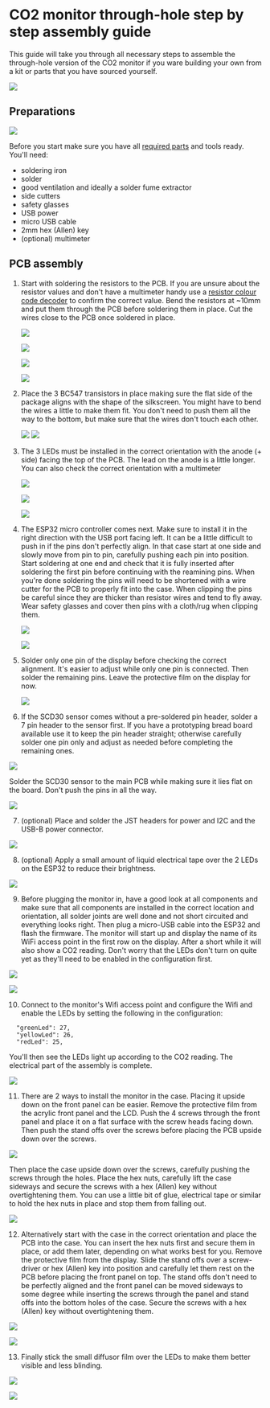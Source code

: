 # CO2 monitor through-hole step by step assembly guide

This guide will take you through all necessary steps to assemble the through-hole version of the CO2 monitor if you ware building your own from a kit or parts that you have sourced yourself.

![](CO2Monitor-TH-V0.5.render.png)

## Preparations

![](bom.jpg)

Before you start make sure you have all [required parts](./bom.md) and tools ready. You'll need:

- soldering iron
- solder
- good ventilation and ideally a solder fume extractor
- side cutters
- safety glasses
- USB power
- micro USB cable
- 2mm hex (Allen) key
- (optional) multimeter

## PCB assembly

1. Start with soldering the resistors to the PCB. If you are unsure about the resistor values and don't have a multimeter handy use a [resistor colour code decoder](https://www.digikey.co.nz/en/resources/conversion-calculators/conversion-calculator-resistor-color-code) to confirm the correct value. Bend the resistors at ~10mm and put them through the PCB before soldering them in place. Cut the wires close to the PCB once soldered in place.

   ![](./01-resistors.jpg)

   ![](./02-resistors.jpg)

   ![](./03-resistors.jpg)

   ![](./04-resistors.jpg)

2. Place the 3 BC547 transistors in place making sure the flat side of the package aligns with the shape of the silkscreen. You might have to bend the wires a little to make them fit. You don't need to push them all the way to the bottom, but make sure that the wires don't touch each other.

   ![](./05-transistors.jpg) ![](./06-transistors.jpg)

3. The 3 LEDs must be installed in the correct orientation with the anode (+ side) facing the top of the PCB. The lead on the anode is a little longer. You can also check the correct orientation with a multimeter

   ![](./07-leds.jpg)

   ![](./08-leds.jpg)

   ![](./09-leds.jpg)

4. The ESP32 micro controller comes next. Make sure to install it in the right direction with the USB port facing left. It can be a little difficult to push in if the pins don't perfectly align. In that case start at one side and slowly move from pin to pin, carefully pushing each pin into position. Start soldering at one end and check that it is fully inserted after soldering the first pin before continuing with the reamining pins. When you're done soldering the pins will need to be shortened with a wire cutter for the PCB to properly fit into the case. When clipping the pins be careful since they are thicker than resistor wires and tend to fly away. Wear safety glasses and cover then pins with a cloth/rug when clipping them.

   ![](./10-esp32.jpg)

   ![](./11-esp32.jpg)

5. Solder only one pin of the display before checking the correct alignment. It's easier to adjust while only one pin is connected. Then solder the remaining pins. Leave the protective film on the display for now.

   ![](./12-lcd.jpg)

6. If the SCD30 sensor comes without a pre-soldered pin header, solder a 7 pin header to the sensor first. If you have a prototyping bread board available use it to keep the pin header straight; otherwise carefully solder one pin only and adjust as needed before completing the remaining ones.

![](./13-scd30.jpg)

Solder the SCD30 sensor to the main PCB while making sure it lies flat on the board. Don't push the pins in all the way.

![](./15-scd30.jpg)

7. (optional) Place and solder the JST headers for power and I2C and the USB-B power connector.

![](./16-connectors.jpg)

8. (optional) Apply a small amount of liquid electrical tape over the 2 LEDs on the ESP32 to reduce their brightness.

![](./17-liquid-tape.jpg)

9. Before plugging the monitor in, have a good look at all components and make sure that all components are installed in the correct location and orientation, all solder joints are well done and not short circuited and everything looks right. Then plug a micro-USB cable into the ESP32 and flash the firmware.
   The monitor will start up and display the name of its WiFi access point in the first row on the display. After a short while it will also show a CO2 reading. Don't worry that the LEDs don't turn on quite yet as they'll need to be enabled in the configuration first.

![](./18-flash.jpg)

![](./19-flash.jpg)

10. Connect to the monitor's Wifi access point and configure the Wifi and enable the LEDs by setting the following in the configuration:

```
  "greenLed": 27,
  "yellowLed": 26,
  "redLed": 25,
```

You'll then see the LEDs light up according to the CO2 reading. The electrical part of the assembly is complete.

![](./20-test.jpg)

11. There are 2 ways to install the monitor in the case. Placing it upside down on the front panel can be easier.
    Remove the protective film from the acrylic front panel and the LCD. Push the 4 screws through the front panel and place it on a flat surface with the screw heads facing down. Then push the stand offs over the screws before placing the PCB upside down over the screws.

![](./21-assembly.jpg)

Then place the case upside down over the screws, carefully pushing the screws through the holes. Place the hex nuts, carefully lift the case sideways and secure the screws with a hex (Allen) key without overtightening them. You can use a little bit of glue, electrical tape or similar to hold the hex nuts in place and stop them from falling out.

![](./22-assembly.jpg)

12. Alternatively start with the case in the correct orientation and place the PCB into the case. You can insert the hex nuts first and secure them in place, or add them later, depending on what works best for you. Remove the protective film from the display. Slide the stand offs over a screw-driver or hex (Allen) key into position and carefully let them rest on the PCB before placing the front panel on top. The stand offs don't need to be perfectly aligned and the front panel can be moved sideways to some degree while inserting the screws through the panel and stand offs into the bottom holes of the case. Secure the screws with a hex (Allen) key without overtightening them.

![](./23-assembly.jpg)

![](./24-assembly.jpg)

13. Finally stick the small diffusor film over the LEDs to make them better visible and less blinding.

![](./25-diffusor.jpg)

![](./26-diffusor.jpg)
